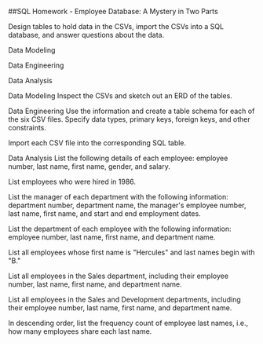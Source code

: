 ##SQL Homework - Employee Database: A Mystery in Two Parts

Design tables to hold data in the CSVs, import the CSVs into a SQL database, and answer questions about the data.

Data Modeling

Data Engineering

Data Analysis

Data Modeling
Inspect the CSVs and sketch out an ERD of the tables.

Data Engineering
Use the information and create a table schema for each of the six CSV files. Specify data types, primary keys, foreign keys, and other constraints.

Import each CSV file into the corresponding SQL table.

Data Analysis
List the following details of each employee: employee number, last name, first name, gender, and salary.

List employees who were hired in 1986.

List the manager of each department with the following information: department number, department name, the manager's employee number, last name, first name, and start and end employment dates.

List the department of each employee with the following information: employee number, last name, first name, and department name.

List all employees whose first name is "Hercules" and last names begin with "B."

List all employees in the Sales department, including their employee number, last name, first name, and department name.

List all employees in the Sales and Development departments, including their employee number, last name, first name, and department name.

In descending order, list the frequency count of employee last names, i.e., how many employees share each last name.
